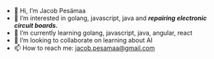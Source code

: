 - 👋 Hi, I’m Jacob Pesämaa
- 👀 I’m interested in golang, javascript, java and ***repairing electronic circuit boards.***
- 🌱 I’m currently learning golang, javascript, java, angular, react
- 💞️ I’m looking to collaborate on learning about AI
- 📫 How to reach me: jacob.pesamaa@gmail.com

<!---
Jacobpes/Jacobpes is a ✨ special ✨ repository because its `README.md` (this file) appears on your GitHub profile.
You can click the Preview link to take a look at your changes.
--->
